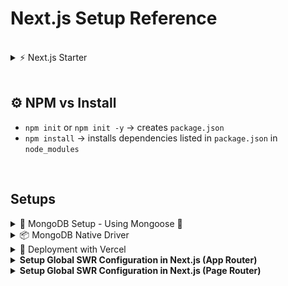 # Next.js Setup Reference

<br/>

<details>
<summary>⚡ Next.js Starter </summary>
<br/>
  
```bash
npx create-next-app@latest my-app --use-npm
```
</details>
<br/>

## ⚙️ NPM vs Install

- `npm init` or `npm init -y` → creates `package.json`
- `npm install` → installs dependencies listed in `package.json` in `node_modules`
<br/>

## Setups

<details>
<summary>🍃 MongoDB Setup - Using Mongoose 🌿</summary>
<br/>
<br/>

<details>
  <summary>MongoDB + Next.js</summary>
  <br/>
    
  This is how we set up MongoDB with **Next.js API routes** using **Mongoose** (ODM). You will create a shared `mongooseConnect()` function and `model`, then build out CRUD API routes.
  
  ### 📦 Install Mongoose
  
  ```bash
  npm install mongoose
  ````
  
  ### 📁 lib/dbUtils.js
  
  This contains both out Mongoose connection logic and the model, in this case `UserModel`.
  
  ```js
  // File: lib/dbUtils.js
  
  import mongoose from 'mongoose';
  
  const userSchema = new mongoose.Schema({
    name: {
      type: String,
      required: true,
      unique: true,
    },
  });
  
  mongoose.models = {}; // Avoid OverwriteModelError in dev
  export const UserModel = mongoose.model('users', userSchema);
  
  export async function mongooseConnect() {
    if (mongoose.connections[0].readyState) {
      return true; // Already connected
    }
  
    try {
      await mongoose.connect("mongodb+srv://<username>:<password>@cluster.mongodb.net/<dbname>?retryWrites=true&w=majority");
      return true;
    } catch (err) {
      throw new Error(err);
    }
  }
  ```
<br/>

  <details>
    <summary>API Routes - App Router</summary>

  ### 🧩 API Routes – Create, Read (All)
  
  ```js
  // File: app/api/work-experience/route.js

import { mongooseConnect, WorkExperienceModel } from '@/lib/dbUtils';

export async function GET() {
  try {
    await mongooseConnect();
    const workExperiences = await WorkExperienceModel.find();
    return new Response(JSON.stringify(workExperiences), {
      status: 200,
      headers: { 'Content-Type': 'application/json' },
    });
  } catch (err) {
    console.error('GET error:', err);
    return new Response(JSON.stringify({ message: err.message }), {
      status: 500,
      headers: { 'Content-Type': 'application/json' },
    });
  }
}

export async function POST(request) {
  try {
    await mongooseConnect();
    const body = await request.json();

    const newExperience = new WorkExperienceModel(body);
    await newExperience.save();

    return new Response(
      JSON.stringify({ message: `Work Experience: ${newExperience.title} Created` }),
      {
        status: 200,
        headers: { 'Content-Type': 'application/json' },
      }
    );
  } catch (err) {
    console.error('POST error:', err);
    return new Response(JSON.stringify({ message: err.message }), {
      status: 500,
      headers: { 'Content-Type': 'application/json' },
    });
  }
}

  ```
  
  ### 🧩 API Routes – Read (One), Update, Delete
  
  ```js
  // File: app/api/work-experience/[id]/route.js

import { mongooseConnect, WorkExperienceModel } from '@/lib/dbUtils';

export async function GET(request, { params }) {
  try {
    await mongooseConnect();
    const { id } = params;
    
    const workExperience = await WorkExperienceModel.findById(id);
    
    if (!workExperience) {
      return new Response(JSON.stringify({ message: 'Work experience not found' }), {
        status: 404,
        headers: { 'Content-Type': 'application/json' },
      });
    }
    
    return new Response(JSON.stringify(workExperience), {
      status: 200,
      headers: { 'Content-Type': 'application/json' },
    });
  } catch (err) {
    console.error('GET error:', err);
    return new Response(JSON.stringify({ message: err.message }), {
      status: 500,
      headers: { 'Content-Type': 'application/json' },
    });
  }
}

export async function PUT(request, { params }) {
  try {
    await mongooseConnect();
    const { id } = params;
    const body = await request.json();
    
    const updatedExperience = await WorkExperienceModel.findByIdAndUpdate(
      id,
      body,
      { new: true } // Return the updated document
    );
    
    if (!updatedExperience) {
      return new Response(JSON.stringify({ message: 'Work experience not found' }), {
        status: 404,
        headers: { 'Content-Type': 'application/json' },
      });
    }
    
    return new Response(
      JSON.stringify({ 
        message: `Work Experience: ${updatedExperience.title} Updated`,
        data: updatedExperience
      }),
      {
        status: 200,
        headers: { 'Content-Type': 'application/json' },
      }
    );
  } catch (err) {
    console.error('PUT error:', err);
    return new Response(JSON.stringify({ message: err.message }), {
      status: 500,
      headers: { 'Content-Type': 'application/json' },
    });
  }
}

export async function DELETE(request, { params }) {
  try {
    await mongooseConnect();
    const { id } = params;
    
    const deletedExperience = await WorkExperienceModel.findByIdAndDelete(id);
    
    if (!deletedExperience) {
      return new Response(JSON.stringify({ message: 'Work experience not found' }), {
        status: 404,
        headers: { 'Content-Type': 'application/json' },
      });
    }
    
    return new Response(
      JSON.stringify({ 
        message: `Work Experience: ${deletedExperience.title} Deleted`
      }),
      {
        status: 200,
        headers: { 'Content-Type': 'application/json' },
      }
    );
  } catch (err) {
    console.error('DELETE error:', err);
    return new Response(JSON.stringify({ message: err.message }), {
      status: 500,
      headers: { 'Content-Type': 'application/json' },
    });
  }
}
  ```
    
  </details>
<br/>
  <details>
    <summary>API Routes - Page Router</summary>

  ### 🧩 API Routes – Create, Read (All)
  
  ```js
  // File: /pages/api/users/index.js
  
  import { UserModel, mongooseConnect } from '@/lib/dbUtils';
  
  export default async function handler(req, res) {
    const { name } = req.body;
    const { method } = req;
  
    try {
      await mongooseConnect();
  
      switch (method) {
        case 'GET': // GET /api/users
          const users = await UserModel.find().exec();
          res.status(200).json(users);
          break;
  
        case 'POST': // POST /api/users
          const newUser = new UserModel({ name });
          await newUser.save();
          res.status(200).json({ message: `User: ${name} Created` });
          break;
  
        default:
          res.setHeader('Allow', ['GET', 'POST']);
          res.status(405).end(`Method ${method} Not Allowed`);
      }
    } catch (err) {
      res.status(500).json({ message: err.message });
    }
  }
  ```
  
  ### 🧩 API Routes – Read (One), Update, Delete
  
  ```js
  // File: /pages/api/users/[id].js
  
  import { UserModel, mongooseConnect } from '@/lib/dbUtils';
  
  export default async function handler(req, res) {
    const { id } = req.query;
    const { name } = req.body;
    const { method } = req;
  
    try {
      await mongooseConnect();
  
      switch (method) {
        case 'GET': // GET /api/users/:id
          const user = await UserModel.findById(id).exec();
          res.status(200).json(user);
          break;
  
        case 'PUT': // PUT /api/users/:id
          await UserModel.updateOne({ _id: id }, { $set: { name } }).exec();
          res.status(200).json({ message: `User with id: ${id} updated` });
          break;
  
        case 'DELETE': // DELETE /api/users/:id
          await UserModel.deleteOne({ _id: id }).exec();
          res.status(200).json({ message: `Deleted User with id: ${id}` });
          break;
  
        default:
          res.setHeader('Allow', ['GET', 'PUT', 'DELETE']);
          res.status(405).end(`Method ${method} Not Allowed`);
      }
    } catch (err) {
      res.status(500).json({ message: err.message });
    }
  }
  ```
  </details>
  <br/>
  
  Setting up MongoDB URI in `.env.local` file:
  
  ```
  MONGODB_URI=mongodb+srv://<user>:<pass>@cluster.mongodb.net/dbname
  ```
  
  </details>

  <details>
    <summary>MongoDB + Express.js</summary>
    <br/>
    
</details>

<br/>
</details>


<details>
<summary>📦 MongoDB Native Driver</summary>
<br/>
  
```bash
npm install mongodb
```

</details>

<details>
<summary>🚀 Deployment with Vercel</summary>
  
  <br/>
  
  <details>
  <summary>vercel.json</summary>
  <br/>
  
  ```json
  {
    "version": 2,
    "builds": [
      {
        "src": "server.js",
        "use": "@vercel/node",
        "config": { "includeFiles": ["dist/**"] }
      }
    ],
    "routes": [
      {
        "src": "/(.*)",
        "dest": "server.js"
      }
    ]
  }
  ```
  </details>

  <br/>
</details>

<details>
<summary><strong>Setup Global SWR Configuration in Next.js (App Router)</strong></summary>

#### 📁 1. Create a fetcher function

**File:** `/lib/fetcher.ts`

```ts
// lib/fetcher.ts
export const fetcher = async (url: string) => {
  const res = await fetch(url);

  if (!res.ok) {
    const error = new Error("An error occurred while fetching the data.");
    // @ts-ignore
    error.info = await res.json();
    // @ts-ignore
    error.status = res.status;
    throw error;
  }

  return res.json();
};
```

---

#### 🧩 2. Create a Client Component wrapper for SWR

**File:** `/components/SWRProvider.tsx`

```tsx
// components/SWRProvider.tsx
'use client';

import { SWRConfig } from 'swr';
import { fetcher } from '@/lib/fetcher';

export default function SWRProvider({ children }: { children: React.ReactNode }) {
  return (
    <SWRConfig value={{ fetcher }}>
      {children}
    </SWRConfig>
  );
}
```

---

#### ⚙️ 3. Wrap your layout with SWRProvider

**File:** `/app/layout.tsx`

```tsx
// app/layout.tsx
import SWRProvider from '@/components/SWRProvider';
import Navbar from '@/components/Navbar'; // adjust based on your structure

export default function RootLayout({ children }: Readonly<{ children: React.ReactNode }>) {
  return (
    <html lang="en" data-theme="black">
      <body className="antialiased">
        <SWRProvider>
          <Navbar />
          <main>{children}</main>
        </SWRProvider>
      </body>
    </html>
  );
}
```

</details>

<details>
  <summary><strong>Setup Global SWR Configuration in Next.js (Page Router)</strong></summary>

### Global Configuration in `_app.js`

```js
// pages/_app.js
import { SWRConfig } from 'swr';
import Layout from '@/components/Layout';
import 'bootstrap/dist/css/bootstrap.min.css';

export default function App({ Component, pageProps }) {
  return (
    <SWRConfig
      value={{
        fetcher: async (url) => {
          const res = await fetch(url);
          if (!res.ok) {
            const error = new Error('An error occurred while fetching the data.');
            error.info = await res.json();
            error.status = res.status;
            throw error;
          }
          return res.json();
        },
      }}
    >
      <Layout>
        <Component {...pageProps} />
      </Layout>
    </SWRConfig>
  );
}
```

---

### 🚀 Using `useSWR` to Fetch Data in a Page

```js
// pages/pageName.js
import { useRouter } from 'next/router';
import useSWR from 'swr';

export default function ArtworkPage() {
  const router = useRouter();
  const finalQuery = router.asPath.split('?')[1];

  const { data, error, isLoading } = useSWR(finalQuery ? `https://collectionapi.metmuseum.org/public/collection/v1/search?${finalQuery}` : null);

  if (isLoading) return <p>Loading...</p>;
  if (error) return <p>Error loading artwork.</p>;

  return (
    <pre>{JSON.stringify(data, null, 2)}</pre> // or render custom component
  );
}
```
</details>
